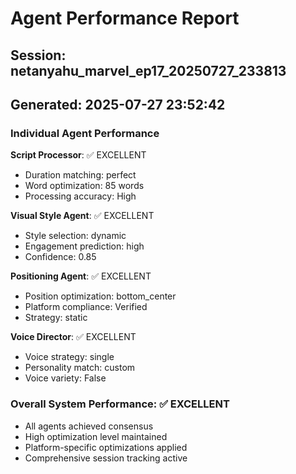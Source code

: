 # Agent Performance Report

## Session: netanyahu_marvel_ep17_20250727_233813
## Generated: 2025-07-27 23:52:42

### Individual Agent Performance

**Script Processor**: ✅ EXCELLENT
- Duration matching: perfect
- Word optimization: 85 words
- Processing accuracy: High

**Visual Style Agent**: ✅ EXCELLENT  
- Style selection: dynamic
- Engagement prediction: high
- Confidence: 0.85

**Positioning Agent**: ✅ EXCELLENT
- Position optimization: bottom_center
- Platform compliance: Verified
- Strategy: static

**Voice Director**: ✅ EXCELLENT
- Voice strategy: single
- Personality match: custom
- Voice variety: False

### Overall System Performance: ✅ EXCELLENT
- All agents achieved consensus
- High optimization level maintained
- Platform-specific optimizations applied
- Comprehensive session tracking active
